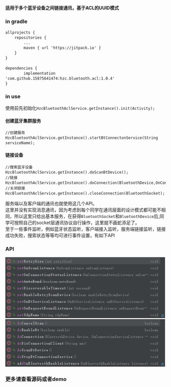 #### 适用于多个蓝牙设备之间链接通讯，基于ACL的UUID模式  
### in gradle
```
allprojects {
    repositories {
        ...
        maven { url 'https://jitpack.io' }
    }
}

dependencies {
        implementation 'com.github.15875641474:hzc.bluetooth.acl:1.0.4'
}
```

### in use
使用前先初始化`HzcBluetoothAclService.getInstance().init(Activity);`

#### 创建蓝牙集群服务
```
//创建服务
HzcBluetoothAclService.getInstance().startBtConnectonService(String serviceName);
```

#### 链接设备
```
//搜索蓝牙设备
HzcBluetoothAclService.getInstance().doScanBtDevice();
//链接
HzcBluetoothAclService.getInstance().doConnection(BluetoothDevice,OnConnectionServiceListence);
//关闭链接
HzcBluetoothAclService.getInstance().closeConnection(BluetoothSocket);
```
服务端以及客户端的通讯也就使用这几个API。  
这里并没有实现消息通讯，因为考虑到每个同学在通讯层面的设计模式都可能不相同，所以这里只给出基本服务，在获得`BluetoothSocket`和`BluetoothDevice`后,同学可按照自己的socket层通讯协议自行操作，这里就不画蛇添足了。  
至于一些事件监听，例如蓝牙状态监听，客户端接入监听，服务端链接监听，链接成功失败，搜索状态等等均可进行事件设置，有如下API
### API
![事件属性设置](api.set.png)
![功能性操作](api.do.png)

### 更多请查看源码或者demo